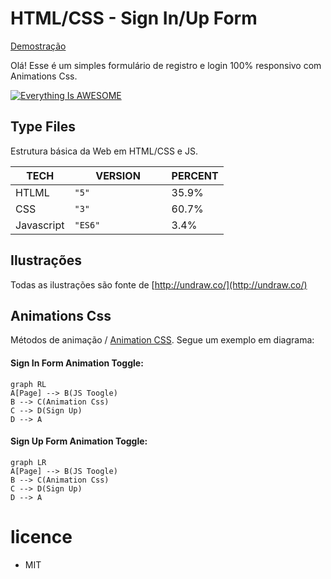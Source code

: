 # HTML/CSS - Sign In/Up Form
[Demostração](https://sign-form-eta.vercel.app/)

Olá! Esse é um simples formulário de registro e login 100% responsivo com Animations Css.

[![Everything Is AWESOME](https://docs.google.com/uc?id=13gq-AuEv-sVrAO7uvVksJ7P47WFf2eDW)](https://drive.google.com/file/d/15TCTTWQHubKFbHEIIwyMZNlcQ3gjvBGN/view?usp=sharing "Final Project Responsive")

## Type Files

Estrutura básica da Web em HTML/CSS e JS.



|TECH	         |VERSION						 |PERCENT        |
|----------------|-------------------------------|---------------|
|HTLML			 |`"5"				`            |35.9%            |
|CSS	         |`"3"`				             |60.7%            |
|Javascript      |`"ES6"`						 |3.4%			 |



## Ilustrações

Todas as ilustrações são fonte de [http://undraw.co/](http://undraw.co/)

## Animations Css

Métodos de animação / [Animation CSS](https://developer.mozilla.org/pt-BR/docs/Web/CSS/animation).  Segue um exemplo em diagrama:

#### Sign In Form Animation Toggle:

```mermaid
graph RL
A[Page] --> B(JS Toogle)
B --> C(Animation Css)
C --> D(Sign Up)
D --> A
```

#### Sign Up Form Animation Toggle:

```mermaid
graph LR
A[Page] --> B(JS Toogle)
B --> C(Animation Css)
C --> D(Sign Up)
D --> A
```

# licence
* MIT
